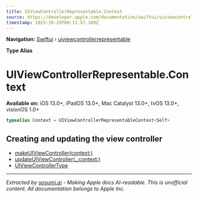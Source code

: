 ```yaml
---
title: UIViewControllerRepresentable.Context
source: https://developer.apple.com/documentation/swiftui/uiviewcontrollerrepresentable/context
timestamp: 2025-10-29T00:11:57.189Z
---
```


**Navigation:** [Swiftui](/documentation/swiftui) › [uiviewcontrollerrepresentable](/documentation/swiftui/uiviewcontrollerrepresentable)

**Type Alias**

# UIViewControllerRepresentable.Context

**Available on:** iOS 13.0+, iPadOS 13.0+, Mac Catalyst 13.0+, tvOS 13.0+, visionOS 1.0+

```swift
typealias Context = UIViewControllerRepresentableContext<Self>
```

## Creating and updating the view controller

- [makeUIViewController(context:)](/documentation/swiftui/uiviewcontrollerrepresentable/makeuiviewcontroller(context:))
- [updateUIViewController(_:context:)](/documentation/swiftui/uiviewcontrollerrepresentable/updateuiviewcontroller(_:context:))
- [UIViewControllerType](/documentation/swiftui/uiviewcontrollerrepresentable/uiviewcontrollertype)

---

*Extracted by [sosumi.ai](https://sosumi.ai) - Making Apple docs AI-readable.*
*This is unofficial content. All documentation belongs to Apple Inc.*

